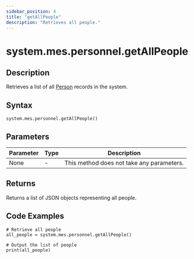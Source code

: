 ```yaml
---
sidebar_position: 4
title: "getAllPeople"
description: "Retrieves all people."
---
```


# system.mes.personnel.getAllPeople

## Description

Retrieves a list of all [Person](../../data-model/personnel-model/personnel) records in the system.

## Syntax

```
system.mes.personnel.getAllPeople()
```

## Parameters

| Parameter | Type | Description                               |
| --------- | ---- | ----------------------------------------- |
| None      | -    | This method does not take any parameters. |

## Returns

Returns a list of JSON objects representing all people.

## Code Examples

```
# Retrieve all people
all_people = system.mes.personnel.getAllPeople()

# Output the list of people
print(all_people)
```